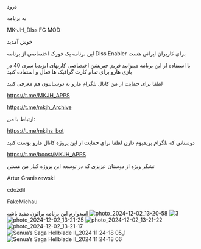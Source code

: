 درود

به برنامه

MK-JH_Dlss FG MOD

خوش آمدید


این برنامه یک فورک اختصاصی از برنامه Dlss Enabler برای کاربران ایرانی هست


با استفاده از این برنامه میتوانید فریم جنریشن اختصاصی کارتهای انویدیا سری 40 در بازی هارو برای تمام کارت گرافیک ها فعال و استفاده کنید

لطفا برای حمایت از من کانال تلگرام مارو به دوستانتون هم معرفی کنید

https://t.me/MKJH_APPS

https://t.me/mkjh_Archive

ارتباط با من:

https://t.me/mkjhs_bot


دوستانی که تلگرام پریمیوم دارن لطفا برای حمایت از این پروژه کانال مارو بوست کنید

https://t.me/boost/MKJH_APPS

تشکر ویژه از دوستان عزیزی که در توسعه این پروژه کنار من هستن

Artur Graniszewski

cdozdil

FakeMichau

امیدوارم این برنامه براتون مفید باشه
![photo_2024-12-02_13-20-58](https://github.com/user-attachments/assets/ed6692be-8e51-48eb-861b-a745e48d99cc)
![3](https://github.com/user-attachments/assets/d739b865-b601-4d8f-9df3-c96b26eb53fb)
![photo_2024-12-02_13-21-25](https://github.com/user-attachments/assets/fadd547c-3305-46be-aa05-ebf31349bed2)
![photo_2024-12-02_13-21-22](https://github.com/user-attachments/assets/a7305080-b8e1-46a4-b1a6-27f327230293)
![photo_2024-12-02_13-21-17](https://github.com/user-attachments/assets/78368645-8f54-4f36-8f2f-237df76dfe0a)
![Senua’s Saga Hellblade II_2024 11 24-18 05_1](https://github.com/user-attachments/assets/94544d23-903c-42b0-887f-78b9ab4b8f8b)
![Senua’s Saga Hellblade II_2024 11 24-18 06](https://github.com/user-attachments/assets/b1c9a06b-eedf-46c4-9138-a528209ddb3a)


